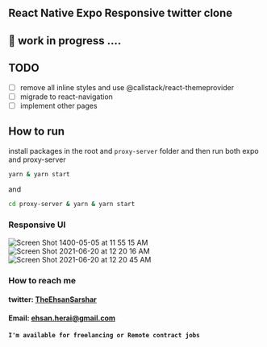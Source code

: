 

## React Native Expo Responsive twitter clone
## 🦺 work in progress ....

## TODO
- [ ] remove all inline styles and use @callstack/react-themeprovider
- [ ] migrade to react-navigation
- [ ] implement other pages

## How to run

install packages in the root and `proxy-server` folder
and then run both expo and proxy-server
```bash
yarn & yarn start
```
and 
```bash
cd proxy-server & yarn & yarn start
```


### Responsive UI

![Screen Shot 1400-05-05 at 11 55 15 AM](https://user-images.githubusercontent.com/46188784/127113413-8eebd5a0-7301-4ece-b2aa-fdc8aa5ac6ea.png)
![Screen Shot 2021-06-20 at 12 20 16 AM](https://user-images.githubusercontent.com/46188784/122653960-8f396880-d15d-11eb-8fb0-738726bf198f.png)
![Screen Shot 2021-06-20 at 12 20 45 AM](https://user-images.githubusercontent.com/46188784/122653965-9a8c9400-d15d-11eb-82a0-10a890148f90.png)


### How to reach me

  #### twitter: [TheEhsanSarshar](https://twitter.com/TheEhsanSarshar)
  #### Email: ehsan.herai@gmail.com 
  #### `I'm available for freelancing or Remote contract jobs`
